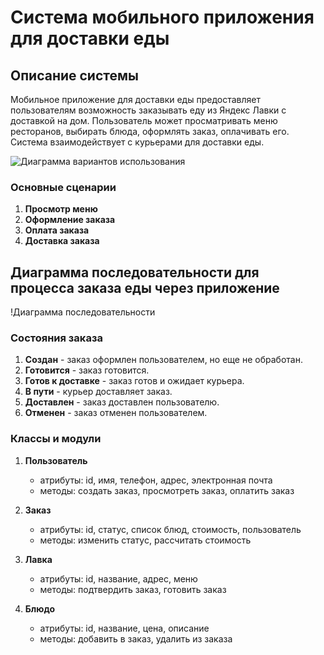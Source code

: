 # Система мобильного приложения для доставки еды

## Описание системы

Мобильное приложение для доставки еды предоставляет пользователям возможность заказывать еду из Яндекс Лавки с доставкой на дом. Пользователь может просматривать меню ресторанов, выбирать блюда, оформлять заказ, оплачивать его. Система взаимодействует с курьерами для доставки еды.

![Диаграмма вариантов использования](https://i.imgur.com/yPlDp7y.png)

### Основные сценарии

1. **Просмотр меню**
2. **Оформление заказа**
3. **Оплата заказа**
4. **Доставка заказа**


## Диаграмма последовательности для процесса заказа еды через приложение

!Диаграмма последовательности


### Состояния заказа

1. **Создан** - заказ оформлен пользователем, но еще не обработан.
2. **Готовится** - заказ готовится.
3. **Готов к доставке** - заказ готов и ожидает курьера.
4. **В пути** - курьер доставляет заказ.
5. **Доставлен** - заказ доставлен пользователю.
6. **Отменен** - заказ отменен пользователем.



### Классы и модули

1. **Пользователь**
   - атрибуты: id, имя, телефон, адрес, электронная почта
   - методы: создать заказ, просмотреть заказ, оплатить заказ

2. **Заказ**
   - атрибуты: id, статус, список блюд, стоимость, пользователь
   - методы: изменить статус, рассчитать стоимость

3. **Лавка**
   - атрибуты: id, название, адрес, меню
   - методы: подтвердить заказ, готовить заказ

4. **Блюдо**
   - атрибуты: id, название, цена, описание
   - методы: добавить в заказ, удалить из заказа
